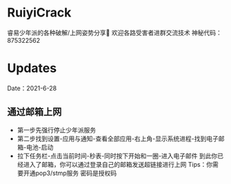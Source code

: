 # RuiyiCrack
睿易少年派的各种破解/上网姿势分享🔔
欢迎各路受害者进群交流技术
神秘代码：875322562

# Updates 

Date：2021-6-28

## 通过邮箱上网

* 第一步先强行停止少年派服务
* 第二步找到设置-应用与通知-查看全部应用-右上角-显示系统进程-找到电子邮箱-电池-启动
* 拉下任务栏-点击当前时间-秒表-同时按下开始和一圈-进入电子邮件
到此你已经进入了邮箱，你可以通过登录自己的邮箱发送超链接进行上网
Tips：你需要开通pop3/stmp服务 密码是授权码
